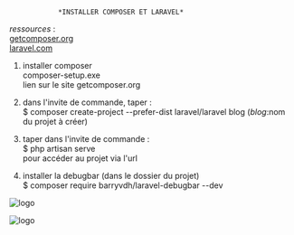                 *INSTALLER COMPOSER ET LARAVEL*  
                


*ressources* :  
[getcomposer.org](https://getcomposer.org)  
[laravel.com](https://laravel.com/docs/5.5/installation)
 


1. installer composer   
composer-setup.exe  
lien sur le site getcomposer.org  


2. dans l'invite de commande, taper :  
$ composer create-project --prefer-dist laravel/laravel blog (*blog*:nom du projet à créer)


3. taper dans l'invite de commande :    
$ php artisan serve   
pour accéder au projet via l'url   


4. installer la debugbar (dans le dossier du projet)  
$ composer require barryvdh/laravel-debugbar --dev    


![logo](https://seeklogo.com/images/L/laravel-framework-logo-C10176EC8C-seeklogo.com.png)  


![logo](https://i2.wp.com/fjorgemota.com/wp-content/uploads/2016/02/composer-logo.png)

